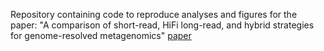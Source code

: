 Repository containing code to reproduce analyses and figures for the paper: "A comparison of short-read, HiFi long-read, and hybrid strategies for genome-resolved metagenomics" 
[paper](https://journals.asm.org/doi/10.1128/spectrum.03590-23)
